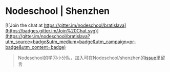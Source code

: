# Nodeschool | Shenzhen
[![Join the chat at https://gitter.im/nodeschool/bratislava](https://badges.gitter.im/Join%20Chat.svg)](https://gitter.im/nodeschool/bratislava?utm_source=badge&utm_medium=badge&utm_campaign=pr-badge&utm_content=badge)
>Nodeschool的学习小分队，加入可在Nodeschool/shenzhen的[issue](https://github.com/nodeschool/shenzhen/issues)里留言
